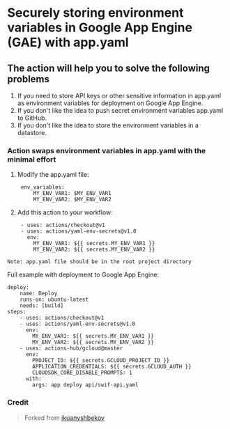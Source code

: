 # Securely storing environment variables in Google App Engine (GAE) with app.yaml

## The action will help you to solve the following problems

1. If you need to store API keys or other sensitive information in app.yaml as environment variables for deployment on Google App Engine.
2. If you don't like the idea to push secret environment variables app.yaml to GitHub.
3. If you don't like the idea to store the environment variables in a datastore.

### Action swaps environment variables in app.yaml with the minimal effort

1. Modify the app.yaml file:

        env_variables:
            MY_ENV_VAR1: $MY_ENV_VAR1
            MY_ENV_VAR2: $MY_ENV_VAR2

2. Add this action to your workflow:

        - uses: actions/checkout@v1
        - uses: actions/yaml-env-secrets@v1.0
          env:
            MY_ENV_VAR1: ${{ secrets.MY_ENV_VAR1 }}
            MY_ENV_VAR2: ${{ secrets.MY_ENV_VAR2 }}  

`Note: app.yaml file should be in the root project directory`

Full example with deployment to Google App Engine:

    deploy:
        name: Deploy
        runs-on: ubuntu-latest
        needs: [build]
    steps:
        - uses: actions/checkout@v1
        - uses: actions/yaml-env-secrets@v1.0
          env:
            MY_ENV_VAR1: ${{ secrets.MY_ENV_VAR1 }}
            MY_ENV_VAR2: ${{ secrets.MY_ENV_VAR2 }}              
        - uses: actions-hub/gcloud@master
          env:
            PROJECT_ID: ${{ secrets.GCLOUD_PROJECT_ID }}
            APPLICATION_CREDENTIALS: ${{ secrets.GCLOUD_AUTH }}
            CLOUDSDK_CORE_DISABLE_PROMPTS: 1
          with:
            args: app deploy api/swif-api.yaml

### Credit

> Forked from [ikuanyshbekov](https://github.com/ikuanyshbekov/app-yaml-env-compiler)